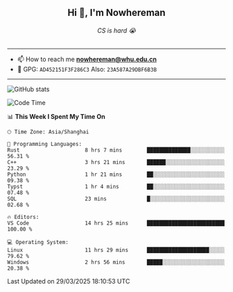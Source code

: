 <h2 align="center">Hi 👋, I'm Nowhereman</h2>
<h6 align="center">CS is hard 😭</h6>

---
- 📫 How to reach me **nowhereman@whu.edu.cn**
- 🔑 GPG: `AD452151F3F286C3`  Also: `23A587A29DBF6B3B`

---
![GitHub stats](https://github-readme-stats.vercel.app/api?username=nowherechan&theme=transparent&rank_icon=github&include_all_commits=true&count_private=true)

<!--START_SECTION:waka-->
![Code Time](http://img.shields.io/badge/Code%20Time-788%20hrs%2016%20mins-blue)

📊 **This Week I Spent My Time On** 

```text
🕑︎ Time Zone: Asia/Shanghai

💬 Programming Languages: 
Rust                     8 hrs 7 mins        ██████████████░░░░░░░░░░░   56.31 % 
C++                      3 hrs 21 mins       ██████░░░░░░░░░░░░░░░░░░░   23.29 % 
Python                   1 hr 21 mins        ██░░░░░░░░░░░░░░░░░░░░░░░   09.38 % 
Typst                    1 hr 4 mins         ██░░░░░░░░░░░░░░░░░░░░░░░   07.48 % 
SQL                      23 mins             █░░░░░░░░░░░░░░░░░░░░░░░░   02.68 % 

🔥 Editors: 
VS Code                  14 hrs 25 mins      █████████████████████████   100.00 % 

💻 Operating System: 
Linux                    11 hrs 29 mins      ████████████████████░░░░░   79.62 % 
Windows                  2 hrs 56 mins       █████░░░░░░░░░░░░░░░░░░░░   20.38 % 
```


 Last Updated on 29/03/2025 18:10:53 UTC
<!--END_SECTION:waka-->
